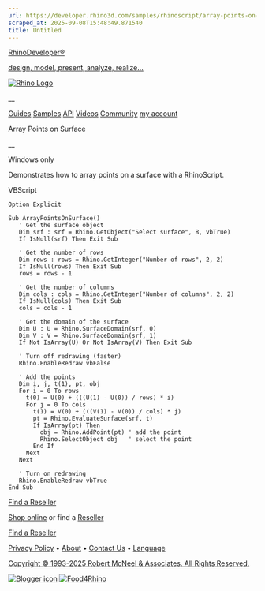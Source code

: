```yaml
---
url: https://developer.rhino3d.com/samples/rhinoscript/array-points-on-surface/
scraped_at: 2025-09-08T15:48:49.871540
title: Untitled
---
```


[RhinoDeveloper®](/)

[design, model, present, analyze, realize...](/)

[![Rhino Logo](https://developer.rhino3d.com/images/rhinodevlogo.png)](/)

__

[Guides](https://developer.rhino3d.com/guides)
[Samples](https://developer.rhino3d.com/samples)
[API](https://developer.rhino3d.com/api)
[Videos](https://developer.rhino3d.com/videos)
[Community](https://discourse.mcneel.com/c/rhino-developer) [my account
](https://www.rhino3d.com/my-account/ "Manage your account, licenses, and
teams")

Array Points on Surface

__

Windows only

Demonstrates how to array points on a surface with a RhinoScript.

VBScript

    
    
    Option Explicit
    
    Sub ArrayPointsOnSurface()
       ' Get the surface object
       Dim srf : srf = Rhino.GetObject("Select surface", 8, vbTrue)
       If IsNull(srf) Then Exit Sub
    
       ' Get the number of rows
       Dim rows : rows = Rhino.GetInteger("Number of rows", 2, 2)
       If IsNull(rows) Then Exit Sub
       rows = rows - 1
    
       ' Get the number of columns
       Dim cols : cols = Rhino.GetInteger("Number of columns", 2, 2)
       If IsNull(cols) Then Exit Sub
       cols = cols - 1
    
       ' Get the domain of the surface
       Dim U : U = Rhino.SurfaceDomain(srf, 0)
       Dim V : V = Rhino.SurfaceDomain(srf, 1)
       If Not IsArray(U) Or Not IsArray(V) Then Exit Sub
    
       ' Turn off redrawing (faster)
       Rhino.EnableRedraw vbFalse
    
       ' Add the points
       Dim i, j, t(1), pt, obj
       For i = 0 To rows
         t(0) = U(0) + (((U(1) - U(0)) / rows) * i)
         For j = 0 To cols
           t(1) = V(0) + (((V(1) - V(0)) / cols) * j)
           pt = Rhino.EvaluateSurface(srf, t)
           If IsArray(pt) Then
             obj = Rhino.AddPoint(pt) ' add the point
             Rhino.SelectObject obj   ' select the point
           End If
         Next
       Next
    
       ' Turn on redrawing
       Rhino.EnableRedraw vbTrue
    End Sub
    

  

[Find a Reseller](https://www.rhino3d.com/sales)

[Shop online](https://www.rhino3d.com/store) or find a
[Reseller](https://www.rhino3d.com/sales)

[Find a Reseller](https://www.rhino3d.com/sales)

[Privacy Policy](https://www.rhino3d.com/privacy) •
[About](https://www.rhino3d.com/mcneel/about) • [Contact
Us](https://www.rhino3d.com/mcneel/contact) • [
Language](https://www.rhino3d.com/language "Change to a different region or
language")

[Copyright © 1993-2025 Robert McNeel & Associates. All Rights
Reserved.](https://www.rhino3d.com/mcneel/about)

[](https://www.facebook.com/McNeelRhinoceros/)
[](https://twitter.com/bobmcneel) [](https://www.linkedin.com/groups/75313/)
[](https://www.youtube.com/user/RhinoGuide/videos) [](https://vimeo.com/rhino)
[![Blogger
icon](https://developer.rhino3d.com/images/blogger.svg)](http://blog.rhino3d.com/)
[![Food4Rhino](https://developer.rhino3d.com/images/f4r_icon_01.svg)](https://www.food4rhino.com)

